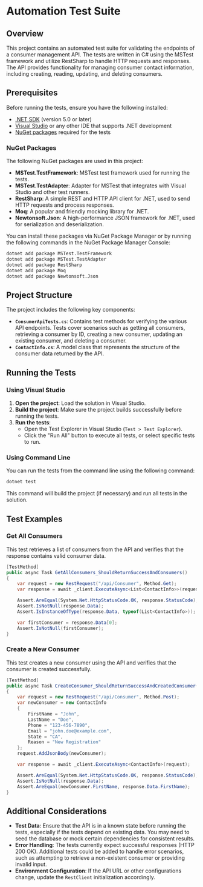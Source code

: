 # Automation Test Suite

## Overview

This project contains an automated test suite for validating the endpoints of a consumer management API. The tests are written in C# using the MSTest framework and utilize RestSharp to handle HTTP requests and responses. The API provides functionality for managing consumer contact information, including creating, reading, updating, and deleting consumers.

## Prerequisites

Before running the tests, ensure you have the following installed:

- [.NET SDK](https://dotnet.microsoft.com/download) (version 5.0 or later)
- [Visual Studio](https://visualstudio.microsoft.com/) or any other IDE that supports .NET development
- [NuGet packages](#nuget-packages) required for the tests

### NuGet Packages

The following NuGet packages are used in this project:

- **MSTest.TestFramework**: MSTest test framework used for running the tests.
- **MSTest.TestAdapter**: Adapter for MSTest that integrates with Visual Studio and other test runners.
- **RestSharp**: A simple REST and HTTP API client for .NET, used to send HTTP requests and process responses.
- **Moq**: A popular and friendly mocking library for .NET.
- **Newtonsoft.Json**: A high-performance JSON framework for .NET, used for serialization and deserialization.

You can install these packages via NuGet Package Manager or by running the following commands in the NuGet Package Manager Console:

```bash
dotnet add package MSTest.TestFramework
dotnet add package MSTest.TestAdapter
dotnet add package RestSharp
dotnet add package Moq
dotnet add package Newtonsoft.Json
```

## Project Structure

The project includes the following key components:

- **`ConsumerApiTests.cs`**: Contains test methods for verifying the various API endpoints. Tests cover scenarios such as getting all consumers, retrieving a consumer by ID, creating a new consumer, updating an existing consumer, and deleting a consumer.
- **`ContactInfo.cs`**: A model class that represents the structure of the consumer data returned by the API.

## Running the Tests

### Using Visual Studio

1. **Open the project**: Load the solution in Visual Studio.
2. **Build the project**: Make sure the project builds successfully before running the tests.
3. **Run the tests**: 
   - Open the Test Explorer in Visual Studio (`Test > Test Explorer`).
   - Click the "Run All" button to execute all tests, or select specific tests to run.

### Using Command Line

You can run the tests from the command line using the following command:

```bash
dotnet test
```

This command will build the project (if necessary) and run all tests in the solution.

## Test Examples

### Get All Consumers

This test retrieves a list of consumers from the API and verifies that the response contains valid consumer data.

```csharp
[TestMethod]
public async Task GetAllConsumers_ShouldReturnSuccessAndConsumers()
{
    var request = new RestRequest("/api/Consumer", Method.Get);
    var response = await _client.ExecuteAsync<List<ContactInfo>>(request);

    Assert.AreEqual(System.Net.HttpStatusCode.OK, response.StatusCode);
    Assert.IsNotNull(response.Data);
    Assert.IsInstanceOfType(response.Data, typeof(List<ContactInfo>));

    var firstConsumer = response.Data[0];
    Assert.IsNotNull(firstConsumer);
}
```

### Create a New Consumer

This test creates a new consumer using the API and verifies that the consumer is created successfully.

```csharp
[TestMethod]
public async Task CreateConsumer_ShouldReturnSuccessAndCreatedConsumer()
{
    var request = new RestRequest("/api/Consumer", Method.Post);
    var newConsumer = new ContactInfo
    {
        FirstName = "John",
        LastName = "Doe",
        Phone = "123-456-7890",
        Email = "john.doe@example.com",
        State = "CA",
        Reason = "New Registration"
    };
    request.AddJsonBody(newConsumer);

    var response = await _client.ExecuteAsync<ContactInfo>(request);

    Assert.AreEqual(System.Net.HttpStatusCode.OK, response.StatusCode);
    Assert.IsNotNull(response.Data);
    Assert.AreEqual(newConsumer.FirstName, response.Data.FirstName);
}
```

## Additional Considerations

- **Test Data**: Ensure that the API is in a known state before running the tests, especially if the tests depend on existing data. You may need to seed the database or mock certain dependencies for consistent results.
- **Error Handling**: The tests currently expect successful responses (HTTP 200 OK). Additional tests could be added to handle error scenarios, such as attempting to retrieve a non-existent consumer or providing invalid input.
- **Environment Configuration**: If the API URL or other configurations change, update the `RestClient` initialization accordingly.
